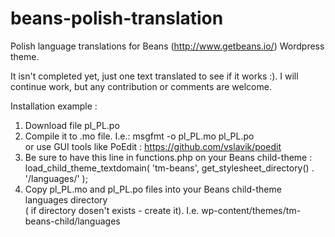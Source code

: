 # beans-polish-translation
Polish language translations for Beans (http://www.getbeans.io/) Wordpress theme.

It isn't completed yet, just one text translated to see if it works :).
I will continue work, but any contribution or comments are welcome.

Installation example :

1. Download file pl_PL.po
2. Compile it to .mo file. I.e.: msgfmt -o pl_PL.mo pl_PL.po  
   or use GUI tools like PoEdit : https://github.com/vslavik/poedit  
3. Be sure to have this line in functions.php on your Beans child-theme :  
   load_child_theme_textdomain( 'tm-beans', get_stylesheet_directory() . '/languages/' );  
4. Copy pl_PL.mo and pl_PL.po files into your Beans child-theme languages directory  
   ( if directory dosen't exists - create it).
   I.e. wp-content/themes/tm-beans-child/languages
